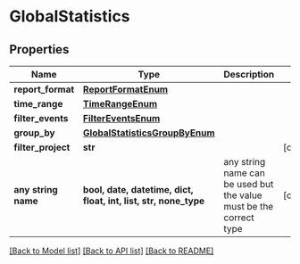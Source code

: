 # GlobalStatistics


## Properties
Name | Type | Description | Notes
------------ | ------------- | ------------- | -------------
**report_format** | [**ReportFormatEnum**](ReportFormatEnum.md) |  | 
**time_range** | [**TimeRangeEnum**](TimeRangeEnum.md) |  | 
**filter_events** | [**FilterEventsEnum**](FilterEventsEnum.md) |  | 
**group_by** | [**GlobalStatisticsGroupByEnum**](GlobalStatisticsGroupByEnum.md) |  | 
**filter_project** | **str** |  | [optional] 
**any string name** | **bool, date, datetime, dict, float, int, list, str, none_type** | any string name can be used but the value must be the correct type | [optional]

[[Back to Model list]](../README.md#documentation-for-models) [[Back to API list]](../README.md#documentation-for-api-endpoints) [[Back to README]](../README.md)



